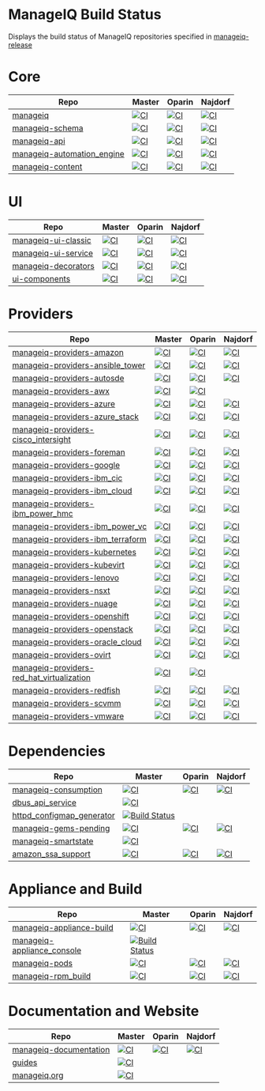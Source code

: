 # ManageIQ Build Status

Displays the build status of ManageIQ repositories specified in [manageiq-release](https://github.com/ManageIQ/manageiq-release/blob/master/config/repos.yml)

<!-- Repo links generated after here -->
# Core

 Repo                                                                                 | Master                                                                                                                                                                                                                    | Oparin                                                                                                                                                                                                                    | Najdorf
--------------------------------------------------------------------------------------|---------------------------------------------------------------------------------------------------------------------------------------------------------------------------------------------------------------------------|---------------------------------------------------------------------------------------------------------------------------------------------------------------------------------------------------------------------------|-----------------------------------------------------------------------------------------------------------------------------------------------------------------------------------------------------------------------------
 [manageiq](https://github.com/ManageIQ/manageiq)                                     | [![CI](https://github.com/ManageIQ/manageiq/actions/workflows/ci.yaml/badge.svg?branch=master)](https://github.com/ManageIQ/manageiq/actions/workflows/ci.yaml?query=branch%3Amaster)                                     | [![CI](https://github.com/ManageIQ/manageiq/actions/workflows/ci.yaml/badge.svg?branch=oparin)](https://github.com/ManageIQ/manageiq/actions/workflows/ci.yaml?query=branch%3Aoparin)                                     | [![CI](https://github.com/ManageIQ/manageiq/actions/workflows/ci.yaml/badge.svg?branch=najdorf)](https://github.com/ManageIQ/manageiq/actions/workflows/ci.yaml?query=branch%3Anajdorf)
 [manageiq-schema](https://github.com/ManageIQ/manageiq-schema)                       | [![CI](https://github.com/ManageIQ/manageiq-schema/actions/workflows/ci.yaml/badge.svg?branch=master)](https://github.com/ManageIQ/manageiq-schema/actions/workflows/ci.yaml?query=branch%3Amaster)                       | [![CI](https://github.com/ManageIQ/manageiq-schema/actions/workflows/ci.yaml/badge.svg?branch=oparin)](https://github.com/ManageIQ/manageiq-schema/actions/workflows/ci.yaml?query=branch%3Aoparin)                       | [![CI](https://github.com/ManageIQ/manageiq-schema/actions/workflows/ci.yaml/badge.svg?branch=najdorf)](https://github.com/ManageIQ/manageiq-schema/actions/workflows/ci.yaml?query=branch%3Anajdorf)
 [manageiq-api](https://github.com/ManageIQ/manageiq-api)                             | [![CI](https://github.com/ManageIQ/manageiq-api/actions/workflows/ci.yaml/badge.svg?branch=master)](https://github.com/ManageIQ/manageiq-api/actions/workflows/ci.yaml?query=branch%3Amaster)                             | [![CI](https://github.com/ManageIQ/manageiq-api/actions/workflows/ci.yaml/badge.svg?branch=oparin)](https://github.com/ManageIQ/manageiq-api/actions/workflows/ci.yaml?query=branch%3Aoparin)                             | [![CI](https://github.com/ManageIQ/manageiq-api/actions/workflows/ci.yaml/badge.svg?branch=najdorf)](https://github.com/ManageIQ/manageiq-api/actions/workflows/ci.yaml?query=branch%3Anajdorf)
 [manageiq-automation_engine](https://github.com/ManageIQ/manageiq-automation_engine) | [![CI](https://github.com/ManageIQ/manageiq-automation_engine/actions/workflows/ci.yaml/badge.svg?branch=master)](https://github.com/ManageIQ/manageiq-automation_engine/actions/workflows/ci.yaml?query=branch%3Amaster) | [![CI](https://github.com/ManageIQ/manageiq-automation_engine/actions/workflows/ci.yaml/badge.svg?branch=oparin)](https://github.com/ManageIQ/manageiq-automation_engine/actions/workflows/ci.yaml?query=branch%3Aoparin) | [![CI](https://github.com/ManageIQ/manageiq-automation_engine/actions/workflows/ci.yaml/badge.svg?branch=najdorf)](https://github.com/ManageIQ/manageiq-automation_engine/actions/workflows/ci.yaml?query=branch%3Anajdorf)
 [manageiq-content](https://github.com/ManageIQ/manageiq-content)                     | [![CI](https://github.com/ManageIQ/manageiq-content/actions/workflows/ci.yaml/badge.svg?branch=master)](https://github.com/ManageIQ/manageiq-content/actions/workflows/ci.yaml?query=branch%3Amaster)                     | [![CI](https://github.com/ManageIQ/manageiq-content/actions/workflows/ci.yaml/badge.svg?branch=oparin)](https://github.com/ManageIQ/manageiq-content/actions/workflows/ci.yaml?query=branch%3Aoparin)                     | [![CI](https://github.com/ManageIQ/manageiq-content/actions/workflows/ci.yaml/badge.svg?branch=najdorf)](https://github.com/ManageIQ/manageiq-content/actions/workflows/ci.yaml?query=branch%3Anajdorf)

# UI

 Repo                                                                   | Master                                                                                                                                                                                                      | Oparin                                                                                                                                                                                                      | Najdorf
------------------------------------------------------------------------|-------------------------------------------------------------------------------------------------------------------------------------------------------------------------------------------------------------|-------------------------------------------------------------------------------------------------------------------------------------------------------------------------------------------------------------|---------------------------------------------------------------------------------------------------------------------------------------------------------------------------------------------------------------
 [manageiq-ui-classic](https://github.com/ManageIQ/manageiq-ui-classic) | [![CI](https://github.com/ManageIQ/manageiq-ui-classic/actions/workflows/ci.yaml/badge.svg?branch=master)](https://github.com/ManageIQ/manageiq-ui-classic/actions/workflows/ci.yaml?query=branch%3Amaster) | [![CI](https://github.com/ManageIQ/manageiq-ui-classic/actions/workflows/ci.yaml/badge.svg?branch=oparin)](https://github.com/ManageIQ/manageiq-ui-classic/actions/workflows/ci.yaml?query=branch%3Aoparin) | [![CI](https://github.com/ManageIQ/manageiq-ui-classic/actions/workflows/ci.yaml/badge.svg?branch=najdorf)](https://github.com/ManageIQ/manageiq-ui-classic/actions/workflows/ci.yaml?query=branch%3Anajdorf)
 [manageiq-ui-service](https://github.com/ManageIQ/manageiq-ui-service) | [![CI](https://github.com/ManageIQ/manageiq-ui-service/actions/workflows/ci.yaml/badge.svg?branch=master)](https://github.com/ManageIQ/manageiq-ui-service/actions/workflows/ci.yaml?query=branch%3Amaster) | [![CI](https://github.com/ManageIQ/manageiq-ui-service/actions/workflows/ci.yaml/badge.svg?branch=oparin)](https://github.com/ManageIQ/manageiq-ui-service/actions/workflows/ci.yaml?query=branch%3Aoparin) | [![CI](https://github.com/ManageIQ/manageiq-ui-service/actions/workflows/ci.yaml/badge.svg?branch=najdorf)](https://github.com/ManageIQ/manageiq-ui-service/actions/workflows/ci.yaml?query=branch%3Anajdorf)
 [manageiq-decorators](https://github.com/ManageIQ/manageiq-decorators) | [![CI](https://github.com/ManageIQ/manageiq-decorators/actions/workflows/ci.yaml/badge.svg?branch=master)](https://github.com/ManageIQ/manageiq-decorators/actions/workflows/ci.yaml?query=branch%3Amaster) | [![CI](https://github.com/ManageIQ/manageiq-decorators/actions/workflows/ci.yaml/badge.svg?branch=oparin)](https://github.com/ManageIQ/manageiq-decorators/actions/workflows/ci.yaml?query=branch%3Aoparin) | [![CI](https://github.com/ManageIQ/manageiq-decorators/actions/workflows/ci.yaml/badge.svg?branch=najdorf)](https://github.com/ManageIQ/manageiq-decorators/actions/workflows/ci.yaml?query=branch%3Anajdorf)
 [ui-components](https://github.com/ManageIQ/ui-components)             | [![CI](https://github.com/ManageIQ/ui-components/actions/workflows/ci.yaml/badge.svg?branch=master)](https://github.com/ManageIQ/ui-components/actions/workflows/ci.yaml?query=branch%3Amaster)             | [![CI](https://github.com/ManageIQ/ui-components/actions/workflows/ci.yaml/badge.svg?branch=oparin)](https://github.com/ManageIQ/ui-components/actions/workflows/ci.yaml?query=branch%3Aoparin)             | [![CI](https://github.com/ManageIQ/ui-components/actions/workflows/ci.yaml/badge.svg?branch=najdorf)](https://github.com/ManageIQ/ui-components/actions/workflows/ci.yaml?query=branch%3Anajdorf)

# Providers

 Repo                                                                                                               | Master                                                                                                                                                                                                                                                  | Oparin                                                                                                                                                                                                                                                  | Najdorf
--------------------------------------------------------------------------------------------------------------------|---------------------------------------------------------------------------------------------------------------------------------------------------------------------------------------------------------------------------------------------------------|---------------------------------------------------------------------------------------------------------------------------------------------------------------------------------------------------------------------------------------------------------|-----------------------------------------------------------------------------------------------------------------------------------------------------------------------------------------------------------------------------------------------
 [manageiq-providers-amazon](https://github.com/ManageIQ/manageiq-providers-amazon)                                 | [![CI](https://github.com/ManageIQ/manageiq-providers-amazon/actions/workflows/ci.yaml/badge.svg?branch=master)](https://github.com/ManageIQ/manageiq-providers-amazon/actions/workflows/ci.yaml?query=branch%3Amaster)                                 | [![CI](https://github.com/ManageIQ/manageiq-providers-amazon/actions/workflows/ci.yaml/badge.svg?branch=oparin)](https://github.com/ManageIQ/manageiq-providers-amazon/actions/workflows/ci.yaml?query=branch%3Aoparin)                                 | [![CI](https://github.com/ManageIQ/manageiq-providers-amazon/actions/workflows/ci.yaml/badge.svg?branch=najdorf)](https://github.com/ManageIQ/manageiq-providers-amazon/actions/workflows/ci.yaml?query=branch%3Anajdorf)
 [manageiq-providers-ansible_tower](https://github.com/ManageIQ/manageiq-providers-ansible_tower)                   | [![CI](https://github.com/ManageIQ/manageiq-providers-ansible_tower/actions/workflows/ci.yaml/badge.svg?branch=master)](https://github.com/ManageIQ/manageiq-providers-ansible_tower/actions/workflows/ci.yaml?query=branch%3Amaster)                   | [![CI](https://github.com/ManageIQ/manageiq-providers-ansible_tower/actions/workflows/ci.yaml/badge.svg?branch=oparin)](https://github.com/ManageIQ/manageiq-providers-ansible_tower/actions/workflows/ci.yaml?query=branch%3Aoparin)                   | [![CI](https://github.com/ManageIQ/manageiq-providers-ansible_tower/actions/workflows/ci.yaml/badge.svg?branch=najdorf)](https://github.com/ManageIQ/manageiq-providers-ansible_tower/actions/workflows/ci.yaml?query=branch%3Anajdorf)
 [manageiq-providers-autosde](https://github.com/ManageIQ/manageiq-providers-autosde)                               | [![CI](https://github.com/ManageIQ/manageiq-providers-autosde/actions/workflows/ci.yaml/badge.svg?branch=master)](https://github.com/ManageIQ/manageiq-providers-autosde/actions/workflows/ci.yaml?query=branch%3Amaster)                               | [![CI](https://github.com/ManageIQ/manageiq-providers-autosde/actions/workflows/ci.yaml/badge.svg?branch=oparin)](https://github.com/ManageIQ/manageiq-providers-autosde/actions/workflows/ci.yaml?query=branch%3Aoparin)                               | [![CI](https://github.com/ManageIQ/manageiq-providers-autosde/actions/workflows/ci.yaml/badge.svg?branch=najdorf)](https://github.com/ManageIQ/manageiq-providers-autosde/actions/workflows/ci.yaml?query=branch%3Anajdorf)
 [manageiq-providers-awx](https://github.com/ManageIQ/manageiq-providers-awx)                                       | [![CI](https://github.com/ManageIQ/manageiq-providers-awx/actions/workflows/ci.yaml/badge.svg?branch=master)](https://github.com/ManageIQ/manageiq-providers-awx/actions/workflows/ci.yaml?query=branch%3Amaster)                                       | [![CI](https://github.com/ManageIQ/manageiq-providers-awx/actions/workflows/ci.yaml/badge.svg?branch=oparin)](https://github.com/ManageIQ/manageiq-providers-awx/actions/workflows/ci.yaml?query=branch%3Aoparin)                                       |
 [manageiq-providers-azure](https://github.com/ManageIQ/manageiq-providers-azure)                                   | [![CI](https://github.com/ManageIQ/manageiq-providers-azure/actions/workflows/ci.yaml/badge.svg?branch=master)](https://github.com/ManageIQ/manageiq-providers-azure/actions/workflows/ci.yaml?query=branch%3Amaster)                                   | [![CI](https://github.com/ManageIQ/manageiq-providers-azure/actions/workflows/ci.yaml/badge.svg?branch=oparin)](https://github.com/ManageIQ/manageiq-providers-azure/actions/workflows/ci.yaml?query=branch%3Aoparin)                                   | [![CI](https://github.com/ManageIQ/manageiq-providers-azure/actions/workflows/ci.yaml/badge.svg?branch=najdorf)](https://github.com/ManageIQ/manageiq-providers-azure/actions/workflows/ci.yaml?query=branch%3Anajdorf)
 [manageiq-providers-azure_stack](https://github.com/ManageIQ/manageiq-providers-azure_stack)                       | [![CI](https://github.com/ManageIQ/manageiq-providers-azure_stack/actions/workflows/ci.yaml/badge.svg?branch=master)](https://github.com/ManageIQ/manageiq-providers-azure_stack/actions/workflows/ci.yaml?query=branch%3Amaster)                       | [![CI](https://github.com/ManageIQ/manageiq-providers-azure_stack/actions/workflows/ci.yaml/badge.svg?branch=oparin)](https://github.com/ManageIQ/manageiq-providers-azure_stack/actions/workflows/ci.yaml?query=branch%3Aoparin)                       | [![CI](https://github.com/ManageIQ/manageiq-providers-azure_stack/actions/workflows/ci.yaml/badge.svg?branch=najdorf)](https://github.com/ManageIQ/manageiq-providers-azure_stack/actions/workflows/ci.yaml?query=branch%3Anajdorf)
 [manageiq-providers-cisco_intersight](https://github.com/ManageIQ/manageiq-providers-cisco_intersight)             | [![CI](https://github.com/ManageIQ/manageiq-providers-cisco_intersight/actions/workflows/ci.yaml/badge.svg?branch=master)](https://github.com/ManageIQ/manageiq-providers-cisco_intersight/actions/workflows/ci.yaml?query=branch%3Amaster)             | [![CI](https://github.com/ManageIQ/manageiq-providers-cisco_intersight/actions/workflows/ci.yaml/badge.svg?branch=oparin)](https://github.com/ManageIQ/manageiq-providers-cisco_intersight/actions/workflows/ci.yaml?query=branch%3Aoparin)             | [![CI](https://github.com/ManageIQ/manageiq-providers-cisco_intersight/actions/workflows/ci.yaml/badge.svg?branch=najdorf)](https://github.com/ManageIQ/manageiq-providers-cisco_intersight/actions/workflows/ci.yaml?query=branch%3Anajdorf)
 [manageiq-providers-foreman](https://github.com/ManageIQ/manageiq-providers-foreman)                               | [![CI](https://github.com/ManageIQ/manageiq-providers-foreman/actions/workflows/ci.yaml/badge.svg?branch=master)](https://github.com/ManageIQ/manageiq-providers-foreman/actions/workflows/ci.yaml?query=branch%3Amaster)                               | [![CI](https://github.com/ManageIQ/manageiq-providers-foreman/actions/workflows/ci.yaml/badge.svg?branch=oparin)](https://github.com/ManageIQ/manageiq-providers-foreman/actions/workflows/ci.yaml?query=branch%3Aoparin)                               | [![CI](https://github.com/ManageIQ/manageiq-providers-foreman/actions/workflows/ci.yaml/badge.svg?branch=najdorf)](https://github.com/ManageIQ/manageiq-providers-foreman/actions/workflows/ci.yaml?query=branch%3Anajdorf)
 [manageiq-providers-google](https://github.com/ManageIQ/manageiq-providers-google)                                 | [![CI](https://github.com/ManageIQ/manageiq-providers-google/actions/workflows/ci.yaml/badge.svg?branch=master)](https://github.com/ManageIQ/manageiq-providers-google/actions/workflows/ci.yaml?query=branch%3Amaster)                                 | [![CI](https://github.com/ManageIQ/manageiq-providers-google/actions/workflows/ci.yaml/badge.svg?branch=oparin)](https://github.com/ManageIQ/manageiq-providers-google/actions/workflows/ci.yaml?query=branch%3Aoparin)                                 | [![CI](https://github.com/ManageIQ/manageiq-providers-google/actions/workflows/ci.yaml/badge.svg?branch=najdorf)](https://github.com/ManageIQ/manageiq-providers-google/actions/workflows/ci.yaml?query=branch%3Anajdorf)
 [manageiq-providers-ibm_cic](https://github.com/ManageIQ/manageiq-providers-ibm_cic)                               | [![CI](https://github.com/ManageIQ/manageiq-providers-ibm_cic/actions/workflows/ci.yaml/badge.svg?branch=master)](https://github.com/ManageIQ/manageiq-providers-ibm_cic/actions/workflows/ci.yaml?query=branch%3Amaster)                               | [![CI](https://github.com/ManageIQ/manageiq-providers-ibm_cic/actions/workflows/ci.yaml/badge.svg?branch=oparin)](https://github.com/ManageIQ/manageiq-providers-ibm_cic/actions/workflows/ci.yaml?query=branch%3Aoparin)                               | [![CI](https://github.com/ManageIQ/manageiq-providers-ibm_cic/actions/workflows/ci.yaml/badge.svg?branch=najdorf)](https://github.com/ManageIQ/manageiq-providers-ibm_cic/actions/workflows/ci.yaml?query=branch%3Anajdorf)
 [manageiq-providers-ibm_cloud](https://github.com/ManageIQ/manageiq-providers-ibm_cloud)                           | [![CI](https://github.com/ManageIQ/manageiq-providers-ibm_cloud/actions/workflows/ci.yaml/badge.svg?branch=master)](https://github.com/ManageIQ/manageiq-providers-ibm_cloud/actions/workflows/ci.yaml?query=branch%3Amaster)                           | [![CI](https://github.com/ManageIQ/manageiq-providers-ibm_cloud/actions/workflows/ci.yaml/badge.svg?branch=oparin)](https://github.com/ManageIQ/manageiq-providers-ibm_cloud/actions/workflows/ci.yaml?query=branch%3Aoparin)                           | [![CI](https://github.com/ManageIQ/manageiq-providers-ibm_cloud/actions/workflows/ci.yaml/badge.svg?branch=najdorf)](https://github.com/ManageIQ/manageiq-providers-ibm_cloud/actions/workflows/ci.yaml?query=branch%3Anajdorf)
 [manageiq-providers-ibm_power_hmc](https://github.com/ManageIQ/manageiq-providers-ibm_power_hmc)                   | [![CI](https://github.com/ManageIQ/manageiq-providers-ibm_power_hmc/actions/workflows/ci.yaml/badge.svg?branch=master)](https://github.com/ManageIQ/manageiq-providers-ibm_power_hmc/actions/workflows/ci.yaml?query=branch%3Amaster)                   | [![CI](https://github.com/ManageIQ/manageiq-providers-ibm_power_hmc/actions/workflows/ci.yaml/badge.svg?branch=oparin)](https://github.com/ManageIQ/manageiq-providers-ibm_power_hmc/actions/workflows/ci.yaml?query=branch%3Aoparin)                   | [![CI](https://github.com/ManageIQ/manageiq-providers-ibm_power_hmc/actions/workflows/ci.yaml/badge.svg?branch=najdorf)](https://github.com/ManageIQ/manageiq-providers-ibm_power_hmc/actions/workflows/ci.yaml?query=branch%3Anajdorf)
 [manageiq-providers-ibm_power_vc](https://github.com/ManageIQ/manageiq-providers-ibm_power_vc)                     | [![CI](https://github.com/ManageIQ/manageiq-providers-ibm_power_vc/actions/workflows/ci.yaml/badge.svg?branch=master)](https://github.com/ManageIQ/manageiq-providers-ibm_power_vc/actions/workflows/ci.yaml?query=branch%3Amaster)                     | [![CI](https://github.com/ManageIQ/manageiq-providers-ibm_power_vc/actions/workflows/ci.yaml/badge.svg?branch=oparin)](https://github.com/ManageIQ/manageiq-providers-ibm_power_vc/actions/workflows/ci.yaml?query=branch%3Aoparin)                     | [![CI](https://github.com/ManageIQ/manageiq-providers-ibm_power_vc/actions/workflows/ci.yaml/badge.svg?branch=najdorf)](https://github.com/ManageIQ/manageiq-providers-ibm_power_vc/actions/workflows/ci.yaml?query=branch%3Anajdorf)
 [manageiq-providers-ibm_terraform](https://github.com/ManageIQ/manageiq-providers-ibm_terraform)                   | [![CI](https://github.com/ManageIQ/manageiq-providers-ibm_terraform/actions/workflows/ci.yaml/badge.svg?branch=master)](https://github.com/ManageIQ/manageiq-providers-ibm_terraform/actions/workflows/ci.yaml?query=branch%3Amaster)                   | [![CI](https://github.com/ManageIQ/manageiq-providers-ibm_terraform/actions/workflows/ci.yaml/badge.svg?branch=oparin)](https://github.com/ManageIQ/manageiq-providers-ibm_terraform/actions/workflows/ci.yaml?query=branch%3Aoparin)                   | [![CI](https://github.com/ManageIQ/manageiq-providers-ibm_terraform/actions/workflows/ci.yaml/badge.svg?branch=najdorf)](https://github.com/ManageIQ/manageiq-providers-ibm_terraform/actions/workflows/ci.yaml?query=branch%3Anajdorf)
 [manageiq-providers-kubernetes](https://github.com/ManageIQ/manageiq-providers-kubernetes)                         | [![CI](https://github.com/ManageIQ/manageiq-providers-kubernetes/actions/workflows/ci.yaml/badge.svg?branch=master)](https://github.com/ManageIQ/manageiq-providers-kubernetes/actions/workflows/ci.yaml?query=branch%3Amaster)                         | [![CI](https://github.com/ManageIQ/manageiq-providers-kubernetes/actions/workflows/ci.yaml/badge.svg?branch=oparin)](https://github.com/ManageIQ/manageiq-providers-kubernetes/actions/workflows/ci.yaml?query=branch%3Aoparin)                         | [![CI](https://github.com/ManageIQ/manageiq-providers-kubernetes/actions/workflows/ci.yaml/badge.svg?branch=najdorf)](https://github.com/ManageIQ/manageiq-providers-kubernetes/actions/workflows/ci.yaml?query=branch%3Anajdorf)
 [manageiq-providers-kubevirt](https://github.com/ManageIQ/manageiq-providers-kubevirt)                             | [![CI](https://github.com/ManageIQ/manageiq-providers-kubevirt/actions/workflows/ci.yaml/badge.svg?branch=master)](https://github.com/ManageIQ/manageiq-providers-kubevirt/actions/workflows/ci.yaml?query=branch%3Amaster)                             | [![CI](https://github.com/ManageIQ/manageiq-providers-kubevirt/actions/workflows/ci.yaml/badge.svg?branch=oparin)](https://github.com/ManageIQ/manageiq-providers-kubevirt/actions/workflows/ci.yaml?query=branch%3Aoparin)                             | [![CI](https://github.com/ManageIQ/manageiq-providers-kubevirt/actions/workflows/ci.yaml/badge.svg?branch=najdorf)](https://github.com/ManageIQ/manageiq-providers-kubevirt/actions/workflows/ci.yaml?query=branch%3Anajdorf)
 [manageiq-providers-lenovo](https://github.com/ManageIQ/manageiq-providers-lenovo)                                 | [![CI](https://github.com/ManageIQ/manageiq-providers-lenovo/actions/workflows/ci.yaml/badge.svg?branch=master)](https://github.com/ManageIQ/manageiq-providers-lenovo/actions/workflows/ci.yaml?query=branch%3Amaster)                                 | [![CI](https://github.com/ManageIQ/manageiq-providers-lenovo/actions/workflows/ci.yaml/badge.svg?branch=oparin)](https://github.com/ManageIQ/manageiq-providers-lenovo/actions/workflows/ci.yaml?query=branch%3Aoparin)                                 | [![CI](https://github.com/ManageIQ/manageiq-providers-lenovo/actions/workflows/ci.yaml/badge.svg?branch=najdorf)](https://github.com/ManageIQ/manageiq-providers-lenovo/actions/workflows/ci.yaml?query=branch%3Anajdorf)
 [manageiq-providers-nsxt](https://github.com/ManageIQ/manageiq-providers-nsxt)                                     | [![CI](https://github.com/ManageIQ/manageiq-providers-nsxt/actions/workflows/ci.yaml/badge.svg?branch=master)](https://github.com/ManageIQ/manageiq-providers-nsxt/actions/workflows/ci.yaml?query=branch%3Amaster)                                     | [![CI](https://github.com/ManageIQ/manageiq-providers-nsxt/actions/workflows/ci.yaml/badge.svg?branch=oparin)](https://github.com/ManageIQ/manageiq-providers-nsxt/actions/workflows/ci.yaml?query=branch%3Aoparin)                                     | [![CI](https://github.com/ManageIQ/manageiq-providers-nsxt/actions/workflows/ci.yaml/badge.svg?branch=najdorf)](https://github.com/ManageIQ/manageiq-providers-nsxt/actions/workflows/ci.yaml?query=branch%3Anajdorf)
 [manageiq-providers-nuage](https://github.com/ManageIQ/manageiq-providers-nuage)                                   | [![CI](https://github.com/ManageIQ/manageiq-providers-nuage/actions/workflows/ci.yaml/badge.svg?branch=master)](https://github.com/ManageIQ/manageiq-providers-nuage/actions/workflows/ci.yaml?query=branch%3Amaster)                                   | [![CI](https://github.com/ManageIQ/manageiq-providers-nuage/actions/workflows/ci.yaml/badge.svg?branch=oparin)](https://github.com/ManageIQ/manageiq-providers-nuage/actions/workflows/ci.yaml?query=branch%3Aoparin)                                   | [![CI](https://github.com/ManageIQ/manageiq-providers-nuage/actions/workflows/ci.yaml/badge.svg?branch=najdorf)](https://github.com/ManageIQ/manageiq-providers-nuage/actions/workflows/ci.yaml?query=branch%3Anajdorf)
 [manageiq-providers-openshift](https://github.com/ManageIQ/manageiq-providers-openshift)                           | [![CI](https://github.com/ManageIQ/manageiq-providers-openshift/actions/workflows/ci.yaml/badge.svg?branch=master)](https://github.com/ManageIQ/manageiq-providers-openshift/actions/workflows/ci.yaml?query=branch%3Amaster)                           | [![CI](https://github.com/ManageIQ/manageiq-providers-openshift/actions/workflows/ci.yaml/badge.svg?branch=oparin)](https://github.com/ManageIQ/manageiq-providers-openshift/actions/workflows/ci.yaml?query=branch%3Aoparin)                           | [![CI](https://github.com/ManageIQ/manageiq-providers-openshift/actions/workflows/ci.yaml/badge.svg?branch=najdorf)](https://github.com/ManageIQ/manageiq-providers-openshift/actions/workflows/ci.yaml?query=branch%3Anajdorf)
 [manageiq-providers-openstack](https://github.com/ManageIQ/manageiq-providers-openstack)                           | [![CI](https://github.com/ManageIQ/manageiq-providers-openstack/actions/workflows/ci.yaml/badge.svg?branch=master)](https://github.com/ManageIQ/manageiq-providers-openstack/actions/workflows/ci.yaml?query=branch%3Amaster)                           | [![CI](https://github.com/ManageIQ/manageiq-providers-openstack/actions/workflows/ci.yaml/badge.svg?branch=oparin)](https://github.com/ManageIQ/manageiq-providers-openstack/actions/workflows/ci.yaml?query=branch%3Aoparin)                           | [![CI](https://github.com/ManageIQ/manageiq-providers-openstack/actions/workflows/ci.yaml/badge.svg?branch=najdorf)](https://github.com/ManageIQ/manageiq-providers-openstack/actions/workflows/ci.yaml?query=branch%3Anajdorf)
 [manageiq-providers-oracle_cloud](https://github.com/ManageIQ/manageiq-providers-oracle_cloud)                     | [![CI](https://github.com/ManageIQ/manageiq-providers-oracle_cloud/actions/workflows/ci.yaml/badge.svg?branch=master)](https://github.com/ManageIQ/manageiq-providers-oracle_cloud/actions/workflows/ci.yaml?query=branch%3Amaster)                     | [![CI](https://github.com/ManageIQ/manageiq-providers-oracle_cloud/actions/workflows/ci.yaml/badge.svg?branch=oparin)](https://github.com/ManageIQ/manageiq-providers-oracle_cloud/actions/workflows/ci.yaml?query=branch%3Aoparin)                     | [![CI](https://github.com/ManageIQ/manageiq-providers-oracle_cloud/actions/workflows/ci.yaml/badge.svg?branch=najdorf)](https://github.com/ManageIQ/manageiq-providers-oracle_cloud/actions/workflows/ci.yaml?query=branch%3Anajdorf)
 [manageiq-providers-ovirt](https://github.com/ManageIQ/manageiq-providers-ovirt)                                   | [![CI](https://github.com/ManageIQ/manageiq-providers-ovirt/actions/workflows/ci.yaml/badge.svg?branch=master)](https://github.com/ManageIQ/manageiq-providers-ovirt/actions/workflows/ci.yaml?query=branch%3Amaster)                                   | [![CI](https://github.com/ManageIQ/manageiq-providers-ovirt/actions/workflows/ci.yaml/badge.svg?branch=oparin)](https://github.com/ManageIQ/manageiq-providers-ovirt/actions/workflows/ci.yaml?query=branch%3Aoparin)                                   | [![CI](https://github.com/ManageIQ/manageiq-providers-ovirt/actions/workflows/ci.yaml/badge.svg?branch=najdorf)](https://github.com/ManageIQ/manageiq-providers-ovirt/actions/workflows/ci.yaml?query=branch%3Anajdorf)
 [manageiq-providers-red_hat_virtualization](https://github.com/ManageIQ/manageiq-providers-red_hat_virtualization) | [![CI](https://github.com/ManageIQ/manageiq-providers-red_hat_virtualization/actions/workflows/ci.yaml/badge.svg?branch=master)](https://github.com/ManageIQ/manageiq-providers-red_hat_virtualization/actions/workflows/ci.yaml?query=branch%3Amaster) | [![CI](https://github.com/ManageIQ/manageiq-providers-red_hat_virtualization/actions/workflows/ci.yaml/badge.svg?branch=oparin)](https://github.com/ManageIQ/manageiq-providers-red_hat_virtualization/actions/workflows/ci.yaml?query=branch%3Aoparin) |
 [manageiq-providers-redfish](https://github.com/ManageIQ/manageiq-providers-redfish)                               | [![CI](https://github.com/ManageIQ/manageiq-providers-redfish/actions/workflows/ci.yaml/badge.svg?branch=master)](https://github.com/ManageIQ/manageiq-providers-redfish/actions/workflows/ci.yaml?query=branch%3Amaster)                               | [![CI](https://github.com/ManageIQ/manageiq-providers-redfish/actions/workflows/ci.yaml/badge.svg?branch=oparin)](https://github.com/ManageIQ/manageiq-providers-redfish/actions/workflows/ci.yaml?query=branch%3Aoparin)                               | [![CI](https://github.com/ManageIQ/manageiq-providers-redfish/actions/workflows/ci.yaml/badge.svg?branch=najdorf)](https://github.com/ManageIQ/manageiq-providers-redfish/actions/workflows/ci.yaml?query=branch%3Anajdorf)
 [manageiq-providers-scvmm](https://github.com/ManageIQ/manageiq-providers-scvmm)                                   | [![CI](https://github.com/ManageIQ/manageiq-providers-scvmm/actions/workflows/ci.yaml/badge.svg?branch=master)](https://github.com/ManageIQ/manageiq-providers-scvmm/actions/workflows/ci.yaml?query=branch%3Amaster)                                   | [![CI](https://github.com/ManageIQ/manageiq-providers-scvmm/actions/workflows/ci.yaml/badge.svg?branch=oparin)](https://github.com/ManageIQ/manageiq-providers-scvmm/actions/workflows/ci.yaml?query=branch%3Aoparin)                                   | [![CI](https://github.com/ManageIQ/manageiq-providers-scvmm/actions/workflows/ci.yaml/badge.svg?branch=najdorf)](https://github.com/ManageIQ/manageiq-providers-scvmm/actions/workflows/ci.yaml?query=branch%3Anajdorf)
 [manageiq-providers-vmware](https://github.com/ManageIQ/manageiq-providers-vmware)                                 | [![CI](https://github.com/ManageIQ/manageiq-providers-vmware/actions/workflows/ci.yaml/badge.svg?branch=master)](https://github.com/ManageIQ/manageiq-providers-vmware/actions/workflows/ci.yaml?query=branch%3Amaster)                                 | [![CI](https://github.com/ManageIQ/manageiq-providers-vmware/actions/workflows/ci.yaml/badge.svg?branch=oparin)](https://github.com/ManageIQ/manageiq-providers-vmware/actions/workflows/ci.yaml?query=branch%3Aoparin)                                 | [![CI](https://github.com/ManageIQ/manageiq-providers-vmware/actions/workflows/ci.yaml/badge.svg?branch=najdorf)](https://github.com/ManageIQ/manageiq-providers-vmware/actions/workflows/ci.yaml?query=branch%3Anajdorf)

# Dependencies

 Repo                                                                               | Master                                                                                                                                                                                                          | Oparin                                                                                                                                                                                                          | Najdorf
------------------------------------------------------------------------------------|-----------------------------------------------------------------------------------------------------------------------------------------------------------------------------------------------------------------|-----------------------------------------------------------------------------------------------------------------------------------------------------------------------------------------------------------------|-------------------------------------------------------------------------------------------------------------------------------------------------------------------------------------------------------------------
 [manageiq-consumption](https://github.com/ManageIQ/manageiq-consumption)           | [![CI](https://github.com/ManageIQ/manageiq-consumption/actions/workflows/ci.yaml/badge.svg?branch=master)](https://github.com/ManageIQ/manageiq-consumption/actions/workflows/ci.yaml?query=branch%3Amaster)   | [![CI](https://github.com/ManageIQ/manageiq-consumption/actions/workflows/ci.yaml/badge.svg?branch=oparin)](https://github.com/ManageIQ/manageiq-consumption/actions/workflows/ci.yaml?query=branch%3Aoparin)   | [![CI](https://github.com/ManageIQ/manageiq-consumption/actions/workflows/ci.yaml/badge.svg?branch=najdorf)](https://github.com/ManageIQ/manageiq-consumption/actions/workflows/ci.yaml?query=branch%3Anajdorf)
 [dbus_api_service](https://github.com/ManageIQ/dbus_api_service)                   | [![CI](https://github.com/ManageIQ/dbus_api_service/actions/workflows/ci.yaml/badge.svg?branch=master)](https://github.com/ManageIQ/dbus_api_service/actions/workflows/ci.yaml?query=branch%3Amaster)           |                                                                                                                                                                                                                 |
 [httpd_configmap_generator](https://github.com/ManageIQ/httpd_configmap_generator) | [![Build Status](https://travis-ci.com/ManageIQ/httpd_configmap_generator.svg?branch=master)](https://travis-ci.com/github/ManageIQ/httpd_configmap_generator)                                                  |                                                                                                                                                                                                                 |
 [manageiq-gems-pending](https://github.com/ManageIQ/manageiq-gems-pending)         | [![CI](https://github.com/ManageIQ/manageiq-gems-pending/actions/workflows/ci.yaml/badge.svg?branch=master)](https://github.com/ManageIQ/manageiq-gems-pending/actions/workflows/ci.yaml?query=branch%3Amaster) | [![CI](https://github.com/ManageIQ/manageiq-gems-pending/actions/workflows/ci.yaml/badge.svg?branch=oparin)](https://github.com/ManageIQ/manageiq-gems-pending/actions/workflows/ci.yaml?query=branch%3Aoparin) | [![CI](https://github.com/ManageIQ/manageiq-gems-pending/actions/workflows/ci.yaml/badge.svg?branch=najdorf)](https://github.com/ManageIQ/manageiq-gems-pending/actions/workflows/ci.yaml?query=branch%3Anajdorf)
 [manageiq-smartstate](https://github.com/ManageIQ/manageiq-smartstate)             | [![CI](https://github.com/ManageIQ/manageiq-smartstate/actions/workflows/ci.yaml/badge.svg?branch=master)](https://github.com/ManageIQ/manageiq-smartstate/actions/workflows/ci.yaml?query=branch%3Amaster)     |                                                                                                                                                                                                                 |
 [amazon_ssa_support](https://github.com/ManageIQ/amazon_ssa_support)               | [![CI](https://github.com/ManageIQ/amazon_ssa_support/actions/workflows/ci.yaml/badge.svg?branch=master)](https://github.com/ManageIQ/amazon_ssa_support/actions/workflows/ci.yaml?query=branch%3Amaster)       | [![CI](https://github.com/ManageIQ/amazon_ssa_support/actions/workflows/ci.yaml/badge.svg?branch=oparin)](https://github.com/ManageIQ/amazon_ssa_support/actions/workflows/ci.yaml?query=branch%3Aoparin)       | [![CI](https://github.com/ManageIQ/amazon_ssa_support/actions/workflows/ci.yaml/badge.svg?branch=najdorf)](https://github.com/ManageIQ/amazon_ssa_support/actions/workflows/ci.yaml?query=branch%3Anajdorf)

# Appliance and Build

 Repo                                                                                 | Master                                                                                                                                                                                                                | Oparin                                                                                                                                                                                                                | Najdorf
--------------------------------------------------------------------------------------|-----------------------------------------------------------------------------------------------------------------------------------------------------------------------------------------------------------------------|-----------------------------------------------------------------------------------------------------------------------------------------------------------------------------------------------------------------------|-------------------------------------------------------------------------------------------------------------------------------------------------------------------------------------------------------------------------
 [manageiq-appliance-build](https://github.com/ManageIQ/manageiq-appliance-build)     | [![CI](https://github.com/ManageIQ/manageiq-appliance-build/actions/workflows/ci.yaml/badge.svg?branch=master)](https://github.com/ManageIQ/manageiq-appliance-build/actions/workflows/ci.yaml?query=branch%3Amaster) | [![CI](https://github.com/ManageIQ/manageiq-appliance-build/actions/workflows/ci.yaml/badge.svg?branch=oparin)](https://github.com/ManageIQ/manageiq-appliance-build/actions/workflows/ci.yaml?query=branch%3Aoparin) | [![CI](https://github.com/ManageIQ/manageiq-appliance-build/actions/workflows/ci.yaml/badge.svg?branch=najdorf)](https://github.com/ManageIQ/manageiq-appliance-build/actions/workflows/ci.yaml?query=branch%3Anajdorf)
 [manageiq-appliance_console](https://github.com/ManageIQ/manageiq-appliance_console) | [![Build Status](https://travis-ci.com/ManageIQ/manageiq-appliance_console.svg?branch=master)](https://travis-ci.com/github/ManageIQ/manageiq-appliance_console)                                                      |                                                                                                                                                                                                                       |
 [manageiq-pods](https://github.com/ManageIQ/manageiq-pods)                           | [![CI](https://github.com/ManageIQ/manageiq-pods/actions/workflows/ci.yaml/badge.svg?branch=master)](https://github.com/ManageIQ/manageiq-pods/actions/workflows/ci.yaml?query=branch%3Amaster)                       | [![CI](https://github.com/ManageIQ/manageiq-pods/actions/workflows/ci.yaml/badge.svg?branch=oparin)](https://github.com/ManageIQ/manageiq-pods/actions/workflows/ci.yaml?query=branch%3Aoparin)                       | [![CI](https://github.com/ManageIQ/manageiq-pods/actions/workflows/ci.yaml/badge.svg?branch=najdorf)](https://github.com/ManageIQ/manageiq-pods/actions/workflows/ci.yaml?query=branch%3Anajdorf)
 [manageiq-rpm_build](https://github.com/ManageIQ/manageiq-rpm_build)                 | [![CI](https://github.com/ManageIQ/manageiq-rpm_build/actions/workflows/ci.yaml/badge.svg?branch=master)](https://github.com/ManageIQ/manageiq-rpm_build/actions/workflows/ci.yaml?query=branch%3Amaster)             | [![CI](https://github.com/ManageIQ/manageiq-rpm_build/actions/workflows/ci.yaml/badge.svg?branch=oparin)](https://github.com/ManageIQ/manageiq-rpm_build/actions/workflows/ci.yaml?query=branch%3Aoparin)             | [![CI](https://github.com/ManageIQ/manageiq-rpm_build/actions/workflows/ci.yaml/badge.svg?branch=najdorf)](https://github.com/ManageIQ/manageiq-rpm_build/actions/workflows/ci.yaml?query=branch%3Anajdorf)

# Documentation and Website

 Repo                                                                         | Master                                                                                                                                                                                                            | Oparin                                                                                                                                                                                                            | Najdorf
------------------------------------------------------------------------------|-------------------------------------------------------------------------------------------------------------------------------------------------------------------------------------------------------------------|-------------------------------------------------------------------------------------------------------------------------------------------------------------------------------------------------------------------|---------------------------------------------------------------------------------------------------------------------------------------------------------------------------------------------------------------------
 [manageiq-documentation](https://github.com/ManageIQ/manageiq-documentation) | [![CI](https://github.com/ManageIQ/manageiq-documentation/actions/workflows/ci.yaml/badge.svg?branch=master)](https://github.com/ManageIQ/manageiq-documentation/actions/workflows/ci.yaml?query=branch%3Amaster) | [![CI](https://github.com/ManageIQ/manageiq-documentation/actions/workflows/ci.yaml/badge.svg?branch=oparin)](https://github.com/ManageIQ/manageiq-documentation/actions/workflows/ci.yaml?query=branch%3Aoparin) | [![CI](https://github.com/ManageIQ/manageiq-documentation/actions/workflows/ci.yaml/badge.svg?branch=najdorf)](https://github.com/ManageIQ/manageiq-documentation/actions/workflows/ci.yaml?query=branch%3Anajdorf)
 [guides](https://github.com/ManageIQ/guides)                                 | [![CI](https://github.com/ManageIQ/guides/actions/workflows/ci.yaml/badge.svg?branch=master)](https://github.com/ManageIQ/guides/actions/workflows/ci.yaml?query=branch%3Amaster)                                 |                                                                                                                                                                                                                   |
 [manageiq.org](https://github.com/ManageIQ/manageiq.org)                     | [![CI](https://github.com/ManageIQ/manageiq.org/actions/workflows/ci.yaml/badge.svg?branch=master)](https://github.com/ManageIQ/manageiq.org/actions/workflows/ci.yaml?query=branch%3Amaster)                     |                                                                                                                                                                                                                   |


